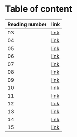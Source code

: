 # Table of content 

|Reading number|link|
|----|----|
| 03 | [link](https://yahialabeeb.github.io/reading-notes/read03.md)|
| 04 | [link]()|
| 05 | [link]()|
| 06 | [link]()|
| 07 | [link]()|
| 08 | [link]()|
| 09 | [link]()|
| 10 | [link]()|
| 11 | [link]()|
| 12 | [link]()|
| 13 | [link]()|
| 14 | [link]()|
| 15 | [link]()|